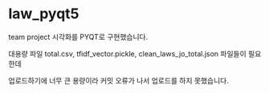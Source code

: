 # law_pyqt5

team project 시각화를 PYQT로 구현했습니다.

대용량 파일 total.csv, tfidf_vector.pickle, clean_laws_jo_total.json 파일들이 필요한데

업로드하기에 너무 큰 용량이라 커밋 오류가 나서 업로드를 하지 못했습니다.
